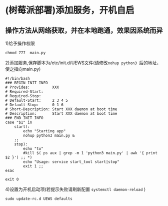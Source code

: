 # (树莓派部署)添加服务，开机自启
## 操作方法从网络获取，并在本地跑通，效果因系统而异

1)给予操作权限
```
chmod 777  main.py
```
2)添加服务,保存脚本为/etc/init.d/UEWS文件(请修改```nohup python3 ```后的地址，使之指向main.py)
```
#!/bin/bash
### BEGIN INIT INFO
# Provides:          XXX
# Required-Start:
# Required-Stop:
# Default-Start:     2 3 4 5
# Default-Stop:      0 1 6
# Short-Description: Start XXX daemon at boot time
# Description:       Start XXX daemon at boot time
### END INIT INFO
case "$1" in
    start):
        echo "Starting app"
        nohup python3 main.py & 
    ;;
    stop):
        echo "to"
        #kill $( ps aux | grep -m 1 'python3 main.py' | awk '{ print $2 }') ;; *)
        echo "Usage: service start_tool start|stop"
        exit 1 ;;
esac

exit 0

```
4)设置为开机启动项(若提示失败请刷新配置 ```systemctl daemon-reload``` )
```
sudo update-rc.d UEWS defaults
```
